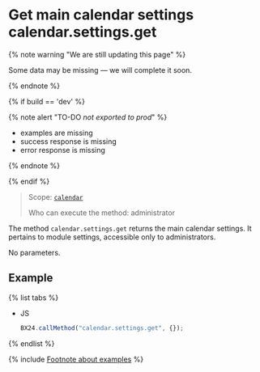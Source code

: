 # Get main calendar settings calendar.settings.get

{% note warning "We are still updating this page" %}

Some data may be missing — we will complete it soon.

{% endnote %}

{% if build == 'dev' %}

{% note alert "TO-DO _not exported to prod_" %}

- examples are missing
- success response is missing
- error response is missing

{% endnote %}

{% endif %}

> Scope: [`calendar`](../scopes/permissions.md)
>
> Who can execute the method: administrator

The method `calendar.settings.get` returns the main calendar settings. It pertains to module settings, accessible only to administrators.

No parameters.

## Example

{% list tabs %}

- JS

    ```js
    BX24.callMethod("calendar.settings.get", {});
    ```

{% endlist %}

{% include [Footnote about examples](../../_includes/examples.md) %}